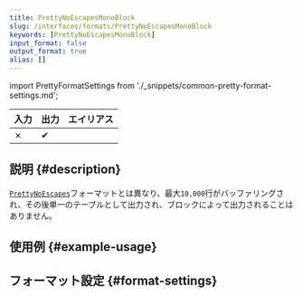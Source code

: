 ```yaml
---
title: PrettyNoEscapesMonoBlock
slug: /interfaces/formats/PrettyNoEscapesMonoBlock
keywords: [PrettyNoEscapesMonoBlock]
input_format: false
output_format: true
alias: []
---
```


import PrettyFormatSettings from './_snippets/common-pretty-format-settings.md';

| 入力 | 出力   | エイリアス |
|-------|---------|-------|
| ✗     | ✔       |       |

## 説明 {#description}

[`PrettyNoEscapes`](./PrettyNoEscapes.md)フォーマットとは異なり、最大`10,000`行がバッファリングされ、その後単一のテーブルとして出力され、ブロックによって出力されることはありません。

## 使用例 {#example-usage}

## フォーマット設定 {#format-settings}

<PrettyFormatSettings/>

